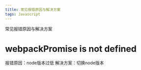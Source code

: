 ```yaml
---
title: 常见报错原因与解决方案
tags: Javascript
---
```


常见报错原因与解决方案

<!--more-->

# webpackPromise is not defined

报错原因：node版本过低
解决方案：切换node版本